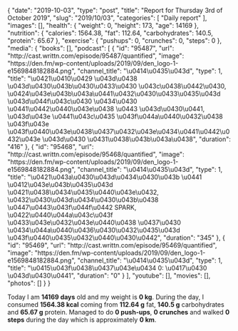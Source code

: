{
    "date": "2019-10-03",
    "type": "post",
    "title": "Report for Thursday 3rd of October 2019",
    "slug": "2019\/10\/03",
    "categories": [
        "Daily report"
    ],
    "images": [],
    "health": {
        "weight": 0,
        "height": 173,
        "age": 14169
    },
    "nutrition": {
        "calories": 1564.38,
        "fat": 112.64,
        "carbohydrates": 140.5,
        "protein": 65.67
    },
    "exercise": {
        "pushups": 0,
        "crunches": 0,
        "steps": 0
    },
    "media": {
        "books": [],
        "podcast": [
            {
                "id": "95487",
                "url": "http:\/\/cast.writtn.com\/episode\/95487\/quantified",
                "image": "https:\/\/den.fm\/wp-content\/uploads\/2019\/09\/den_logo-1-e1569848182884.png",
                "channel_title": "\u0414\u0435\u043d",
                "type": 1,
                "title": "\u0421\u0410\u0429 \u043d\u0438 \u043d\u0430\u043b\u0430\u0433\u0430 \u043c\u0438\u0442\u0430, \u0424\u043e\u043b\u043a\u0441\u0432\u0430\u0433\u0435\u043d \u043d\u044f\u043c\u0430 \u0434\u0430 \u0441\u0442\u0440\u043e\u0438 \u0443 \u043d\u0430\u0441, \u043d\u043e \u0441\u043c\u0435 \u043f\u044a\u0440\u0432\u0438 \u043f\u043e \u043f\u0440\u043e\u0438\u0437\u0432\u043e\u0434\u0441\u0442\u0432\u043e \u043d\u0430 \u0431\u0438\u043b\u043a\u0438",
                "duration": "416"
            },
            {
                "id": "95468",
                "url": "http:\/\/cast.writtn.com\/episode\/95468\/quantified",
                "image": "https:\/\/den.fm\/wp-content\/uploads\/2019\/09\/den_logo-1-e1569848182884.png",
                "channel_title": "\u0414\u0435\u043d",
                "type": 1,
                "title": "\u0421\u043a\u0430\u043d\u0434\u0430\u043b \u0441 \u0412\u043e\u043b\u0435\u043d \u0421\u0438\u0434\u0435\u0440\u043e\u0432, \u0432\u0430\u043d\u0434\u0430\u043b\u0438 \u0447\u0443\u043f\u044f\u0442 SPARK, \u0422\u0440\u044a\u043c\u043f \u0433\u043e\u0432\u043e\u0440\u0438 \u0437\u0430 \u0434\u044a\u0440\u0436\u0430\u0432\u0435\u043d \u043f\u0440\u0435\u0432\u0440\u0430\u0442",
                "duration": "345"
            },
            {
                "id": "95469",
                "url": "http:\/\/cast.writtn.com\/episode\/95469\/quantified",
                "image": "https:\/\/den.fm\/wp-content\/uploads\/2019\/09\/den_logo-1-e1569848182884.png",
                "channel_title": "\u0414\u0435\u043d",
                "type": 1,
                "title": "\u0415\u043f\u0438\u0437\u043e\u0434 0: \u0417\u0430 \u043d\u0430\u0441",
                "duration": "0"
            }
        ],
        "youtube": [],
        "movies": [],
        "photos": []
    }
}

Today I am <strong>14169 days</strong> old and my weight is <strong>0 kg</strong>. During the day, I consumed <strong>1564.38 kcal</strong> coming from <strong>112.64 g</strong> fat, <strong>140.5 g</strong> carbohydrates and <strong>65.67 g</strong> protein. Managed to do <strong>0 push-ups</strong>, <strong>0 crunches</strong> and walked <strong>0 steps</strong> during the day which is approximately <strong>0 km</strong>.